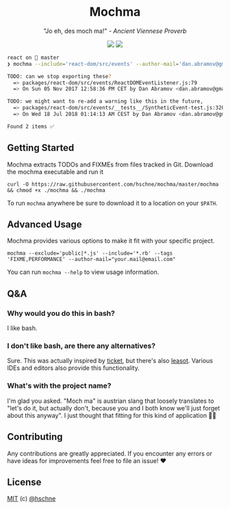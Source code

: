 <h1 align="center">Mochma</h1> 

<p align="center">
  "Jo eh, des moch ma!" <i>- Ancient Viennese Proverb</i>
</p>
</p>
<p align="center">
<a href="https://forthebadge.com"><img src="https://forthebadge.com/images/badges/built-by-developers.svg"></a>
<a href="https://forthebadge.com"><img src="https://forthebadge.com/images/badges/uses-git.svg"></a>
</p>

```bash
react on  master
❯ mochma --include='react-dom/src/events' --author-mail='dan.abramov@gmail.com'

TODO: can we stop exporting these?
  => packages/react-dom/src/events/ReactDOMEventListener.js:79
  => On Sun 05 Nov 2017 12:58:36 PM CET by Dan Abramov <dan.abramov@gmail.com> in 92b7b172cce...

TODO: we might want to re-add a warning like this in the future,
  => packages/react-dom/src/events/__tests__/SyntheticEvent-test.js:320
  => On Wed 18 Jul 2018 01:14:13 AM CEST by Dan Abramov <dan.abramov@gmail.com> in acbb4f93f0...

Found 2 items ✅
```

## Getting Started

Mochma extracts TODOs and FIXMEs from files tracked in Git. Download the mochma executable and run it

```
curl -O https://raw.githubusercontent.com/hschne/mochma/master/mochma && chmod +x ./mochma && ./mochma
```

To run `mochma` anywhere be sure to download it to a location on your `$PATH`.

## Advanced Usage

Mochma provides various options to make it fit with your specific project.

```
mochma --exclude='public|*.js' --include='*.rb' --tags 'FIXME,PERFORMANCE' --author-mail="your.mail@email.com"
```

You can run `mochma --help` to view usage information.

## Q&A

### Why would you do this in bash?

I like bash. 

### I don't like bash, are there any alternatives? 

Sure. This was actually inspired by [ticket](https://github.com/augmentable-dev/tickgit), but there's also [leasot](https://github.com/pgilad/leaso). Various IDEs and editors also provide this functionality.

### What's with the project name? 

I'm glad you asked. "Moch ma" is austrian slang that loosely translates to "let's do it, but actually don't, because you and I both know we'll just forget about this anyway". I just thought that fitting for this kind of application :man_shrugging: 

## Contributing

Any contributions are greatly appreciated. If you encounter any errors or have ideas for improvements feel free to file an issue! :heart:

## License

[MIT](LICENSE) (c) [@hschne](https://github.com/hschne)
